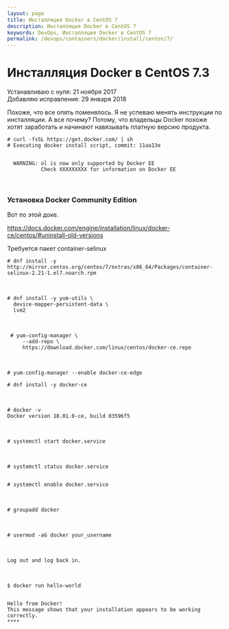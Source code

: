 ```yaml
---
layout: page
title: Инсталляция Docker в CentOS 7
description: Инсталляция Docker в CentOS 7
keywords: DevOps, Инсталляция Docker в CentOS 7
permalink: /devops/containers/docker/install/centos/7/
---
```


# Инсталляция Docker в CentOS 7.3

Устанавливаю с нуля: 21 ноября 2017  
Добавляю исправления: 29 января 2018

Похоже, что все опять поменялось. Я не успеваю менять инструкции по инсталляции. А все почему? Потому, что владельцы Docker похоже хотят заработать и начинают навязывать платную версию продукта.

    # curl -fsSL https://get.docker.com/ | sh
    # Executing docker install script, commit: 11aa13e


      WARNING: ol is now only supported by Docker EE
               Check XXXXXXXXX for information on Docker EE

<br/>

### Установка Docker Community Edition

Вот по этой доке.

https://docs.docker.com/engine/installation/linux/docker-ce/centos/#uninstall-old-versions

Требуется пакет container-selinux

    # dnf install -y http://mirror.centos.org/centos/7/extras/x86_64/Packages/container-selinux-2.21-1.el7.noarch.rpm

<br/>

    # dnf install -y yum-utils \
      device-mapper-persistent-data \
      lvm2

<br/>

     # yum-config-manager \
         --add-repo \
         https://download.docker.com/linux/centos/docker-ce.repo

<br/>

    # yum-config-manager --enable docker-ce-edge

    # dnf install -y docker-ce

<br/>

    # docker -v
    Docker version 18.01.0-ce, build 03596f5

<br/>

    # systemctl start docker.service

<br/>

    # systemctl status docker.service


    # systemctl enable docker.service

<br/>

    # groupadd docker

<br/>

    # usermod -aG docker your_username

<br/>

    Log out and log back in.

<br/>

    $ docker run hello-world


    Hello from Docker!
    This message shows that your installation appears to be working correctly.
    ****
